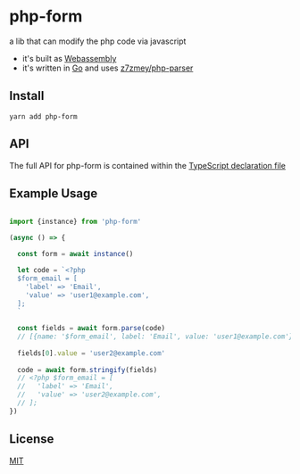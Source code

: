 # php-form

a lib that can modify the php code via javascript

- it's built as [Webassembly](https://webassembly.org/)
- it's written in [Go](https://golang.org) and uses [z7zmey/php-parser](https://github.com/z7zmey/php-parser)

## Install

```
yarn add php-form
```

## API

The full API for php-form is contained within the [TypeScript declaration file](./typings/php-form.d.ts) 

## Example Usage

```js

import {instance} from 'php-form'

(async () => {

  const form = await instance()

  let code = `<?php
  $form_email = [
    'label' => 'Email',
    'value' => 'user1@example.com',
  ];
  `
  
  const fields = await form.parse(code)
  // [{name: '$form_email', label: 'Email', value: 'user1@example.com'}]
  
  fields[0].value = 'user2@example.com'
  
  code = await form.stringify(fields)
  // <?php $form_email = [
  //   'label' => 'Email',
  //   'value' => 'user2@example.com',
  // ];
})


```

## License
[MIT](./LICENSE)